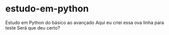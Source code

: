 # estudo-em-python
Estudo em Python do básico ao avançado
Aqui eu criei essa ova linha para teste
Será que deu certo?
